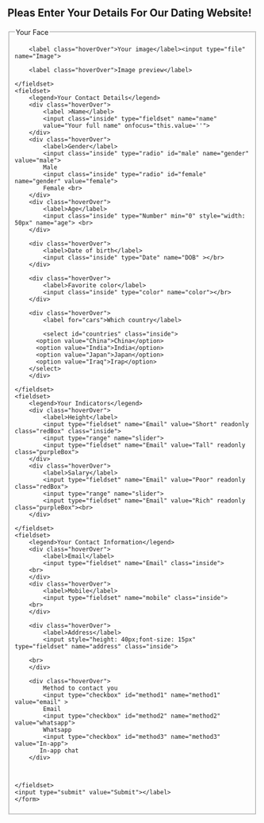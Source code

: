 <html>
<head>
<link rel="stylesheet" type="text/css" href="dating.css">
<style type="text/css">

</style>
</head>
<body>
	<form>
	<h2 style="align-self: center;"> Pleas Enter Your Details For Our Dating Website!</h2>
	<fieldset>
		<legend>Your Face</legend>
		
		<label class="hoverOver">Your image</label><input type="file" name="Image"> 

		<label class="hoverOver">Image preview</label>
		
	</fieldset>
	<fieldset>
		<legend>Your Contact Details</legend>
		<div class="hoverOver">
			<label >Name</label>
			<input class="inside" type="fieldset" name="name" 
			value="Your full name" onfocus="this.value=''">
		</div>
		<div class="hoverOver">
		    <label>Gender</label>
			<input class="inside" type="radio" id="male" name="gender" value="male">
			Male
		    <input class="inside" type="radio" id="female" name="gender" value="female"> 
	    	Female <br>
	    </div>
	    <div class="hoverOver">  	
			<label>Age</label>
			<input class="inside" type="Number" min="0" style="width: 50px" name="age"> <br>
	    </div>
		
		<div class="hoverOver">
			<label>Date of birth</label>	
			<input class="inside" type="Date" name="DOB" ></br>
		</div>
			
		<div class="hoverOver">
			<label>Favorite color</label>
			<input class="inside" type="color" name="color"></br>	
		</div>
		
		<div class="hoverOver">
			<label for="cars">Which country</label>

			<select id="countries" class="inside">
		  <option value="China">China</option>
		  <option value="India">India</option>
		  <option value="Japan">Japan</option>
		  <option value="Iraq">Irap</option>
		</select>	
		</div>
		
	</fieldset>
	<fieldset>
		<legend>Your Indicators</legend>
		<div class="hoverOver">
			<label>Height</label>
			<input type="fieldset" name="Email" value="Short" readonly class="redBox" class="inside">
			<input type="range" name="slider">
			<input type="fieldset" name="Email" value="Tall" readonly class="purpleBox">
		</div>
		<div class="hoverOver">
			<label>Salary</label>
			<input type="fieldset" name="Email" value="Poor" readonly class="redBox">
			<input type="range" name="slider">
			<input type="fieldset" name="Email" value="Rich" readonly class="purpleBox"><br>
		</div>
		
	</fieldset>
	<fieldset>
		<legend>Your Contact Information</legend>
		<div class="hoverOver">
			<label>Email</label>
			<input type="fieldset" name="Email" class="inside">
		<br>	
		</div>
		<div class="hoverOver">
			<label>Mobile</label>
			<input type="fieldset" name="mobile" class="inside">
		<br>
		</div>
		
		<div class="hoverOver">
			<label>Address</label> 
			<input style="height: 40px;font-size: 15px" type="fieldset" name="address" class="inside">
		
		<br>	
		</div>
		
		<div class="hoverOver">
			Method to contact you
			<input type="checkbox" id="method1" name="method1" value="email" >
		    Email
		    <input type="checkbox" id="method2" name="method2" value="whatsapp">
		    Whatsapp
		    <input type="checkbox" id="method3" name="method3" value="In-app">
		   In-app chat
		</div>
		
		
		    
	</fieldset>
	<input type="submit" value="Submit"></label>
	</form>
</body>
</html>
